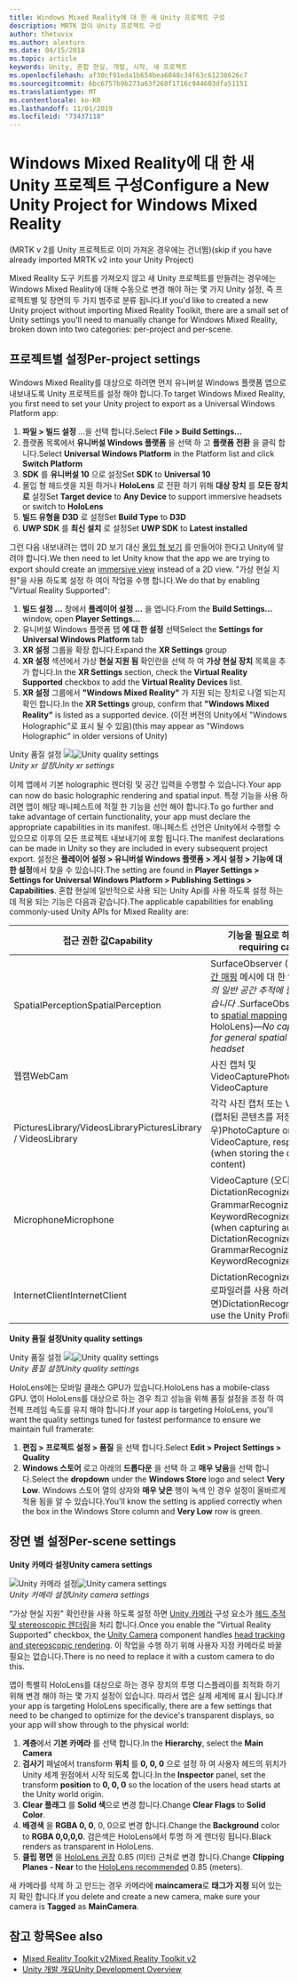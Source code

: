 ```yaml
---
title: Windows Mixed Reality에 대 한 새 Unity 프로젝트 구성
description: MRTK 없이 Unity 프로젝트 구성
author: thetuvix
ms.author: alexturn
ms.date: 04/15/2018
ms.topic: article
keywords: Unity, 혼합 현실, 개발, 시작, 새 프로젝트
ms.openlocfilehash: af30cf91eda1b654bea6048c34f63c61238626c7
ms.sourcegitcommit: 6bc6757b9b273a63f260f1716c944603dfa51151
ms.translationtype: MT
ms.contentlocale: ko-KR
ms.lasthandoff: 11/01/2019
ms.locfileid: "73437118"
---
```

# <a name="configure-a-new-unity-project-for-windows-mixed-reality"></a><span data-ttu-id="1ec1b-104">Windows Mixed Reality에 대 한 새 Unity 프로젝트 구성</span><span class="sxs-lookup"><span data-stu-id="1ec1b-104">Configure a New Unity Project for Windows Mixed Reality</span></span> 

<span data-ttu-id="1ec1b-105">(MRTK v 2를 Unity 프로젝트로 이미 가져온 경우에는 건너뜀)</span><span class="sxs-lookup"><span data-stu-id="1ec1b-105">(skip if you have already imported MRTK v2 into your Unity Project)</span></span>

<span data-ttu-id="1ec1b-106">Mixed Reality 도구 키트를 가져오지 않고 새 Unity 프로젝트를 만들려는 경우에는 Windows Mixed Reality에 대해 수동으로 변경 해야 하는 몇 가지 Unity 설정, 즉 프로젝트별 및 장면의 두 가지 범주로 분류 됩니다.</span><span class="sxs-lookup"><span data-stu-id="1ec1b-106">If you'd like to created a new Unity project without importing Mixed Reality Toolkit, there are a small set of Unity settings you'll need to manually change for Windows Mixed Reality, broken down into two categories: per-project and per-scene.</span></span>

## <a name="per-project-settings"></a><span data-ttu-id="1ec1b-107">프로젝트별 설정</span><span class="sxs-lookup"><span data-stu-id="1ec1b-107">Per-project settings</span></span>

<span data-ttu-id="1ec1b-108">Windows Mixed Reality를 대상으로 하려면 먼저 유니버설 Windows 플랫폼 앱으로 내보내도록 Unity 프로젝트를 설정 해야 합니다.</span><span class="sxs-lookup"><span data-stu-id="1ec1b-108">To target Windows Mixed Reality, you first need to set your Unity project to export as a Universal Windows Platform app:</span></span> 
1. <span data-ttu-id="1ec1b-109">**파일 > 빌드 설정** ...을 선택 합니다.</span><span class="sxs-lookup"><span data-stu-id="1ec1b-109">Select **File > Build Settings...**</span></span>
2. <span data-ttu-id="1ec1b-110">플랫폼 목록에서 **유니버설 Windows 플랫폼** 을 선택 하 고 **플랫폼 전환** 을 클릭 합니다.</span><span class="sxs-lookup"><span data-stu-id="1ec1b-110">Select **Universal Windows Platform** in the Platform list and click **Switch Platform**</span></span>
3. <span data-ttu-id="1ec1b-111">**SDK** 를 **유니버설 10** 으로 설정</span><span class="sxs-lookup"><span data-stu-id="1ec1b-111">Set **SDK** to **Universal 10**</span></span>
4. <span data-ttu-id="1ec1b-112">몰입 형 헤드셋을 지원 하거나 **HoloLens** 로 전환 하기 위해 **대상 장치** 를 **모든 장치로** 설정</span><span class="sxs-lookup"><span data-stu-id="1ec1b-112">Set **Target device** to **Any Device** to support immersive headsets or switch to **HoloLens**</span></span>
5. <span data-ttu-id="1ec1b-113">**빌드 유형을** **D3D** 로 설정</span><span class="sxs-lookup"><span data-stu-id="1ec1b-113">Set **Build Type** to **D3D**</span></span>
6. <span data-ttu-id="1ec1b-114">**UWP SDK** 를 **최신 설치** 로 설정</span><span class="sxs-lookup"><span data-stu-id="1ec1b-114">Set **UWP SDK** to **Latest installed**</span></span>

<span data-ttu-id="1ec1b-115">그런 다음 내보내려는 앱이 2D 보기 대신 [몰입 형 보기](app-views.md) 를 만들어야 한다고 Unity에 알려야 합니다.</span><span class="sxs-lookup"><span data-stu-id="1ec1b-115">We then need to let Unity know that the app we are trying to export should create an [immersive view](app-views.md) instead of a 2D view.</span></span> <span data-ttu-id="1ec1b-116">"가상 현실 지원"을 사용 하도록 설정 하 여이 작업을 수행 합니다.</span><span class="sxs-lookup"><span data-stu-id="1ec1b-116">We do that by enabling "Virtual Reality Supported":</span></span>
1. <span data-ttu-id="1ec1b-117">**빌드 설정 ...** 창에서 **플레이어 설정 ...** 을 엽니다.</span><span class="sxs-lookup"><span data-stu-id="1ec1b-117">From the **Build Settings...** window, open **Player Settings...**</span></span>
2. <span data-ttu-id="1ec1b-118">유니버설 Windows 플랫폼 탭 **에 대 한 설정** 선택</span><span class="sxs-lookup"><span data-stu-id="1ec1b-118">Select the **Settings for Universal Windows Platform** tab</span></span>
3. <span data-ttu-id="1ec1b-119">**XR 설정** 그룹을 확장 합니다.</span><span class="sxs-lookup"><span data-stu-id="1ec1b-119">Expand the **XR Settings** group</span></span>
4. <span data-ttu-id="1ec1b-120">**XR 설정** 섹션에서 가상 **현실 지원 됨** 확인란을 선택 하 여 **가상 현실 장치** 목록을 추가 합니다.</span><span class="sxs-lookup"><span data-stu-id="1ec1b-120">In the **XR Settings** section, check the **Virtual Reality Supported** checkbox to add the **Virtual Reality Devices** list.</span></span>
5. <span data-ttu-id="1ec1b-121">**XR 설정** 그룹에서 **"Windows Mixed Reality"** 가 지원 되는 장치로 나열 되는지 확인 합니다.</span><span class="sxs-lookup"><span data-stu-id="1ec1b-121">In the **XR Settings** group, confirm that **"Windows Mixed Reality"** is listed as a supported device.</span></span> <span data-ttu-id="1ec1b-122">(이전 버전의 Unity에서 "Windows Holographic"로 표시 될 수 있음)</span><span class="sxs-lookup"><span data-stu-id="1ec1b-122">(this may appear as "Windows Holographic" in older versions of Unity)</span></span>

<span data-ttu-id="1ec1b-123">Unity 품질 설정 ![](images/getting-started-unity-quality-settings.jpg)</span><span class="sxs-lookup"><span data-stu-id="1ec1b-123">![Unity quality settings](images/getting-started-unity-quality-settings.jpg)</span></span><br>
<span data-ttu-id="1ec1b-124">*Unity xr 설정*</span><span class="sxs-lookup"><span data-stu-id="1ec1b-124">*Unity xr settings*</span></span>

<span data-ttu-id="1ec1b-125">이제 앱에서 기본 holographic 렌더링 및 공간 입력을 수행할 수 있습니다.</span><span class="sxs-lookup"><span data-stu-id="1ec1b-125">Your app can now do basic holographic rendering and spatial input.</span></span> <span data-ttu-id="1ec1b-126">특정 기능을 사용 하려면 앱이 해당 매니페스트에 적절 한 기능을 선언 해야 합니다.</span><span class="sxs-lookup"><span data-stu-id="1ec1b-126">To go further and take advantage of certain functionality, your app must declare the appropriate capabilities in its manifest.</span></span> <span data-ttu-id="1ec1b-127">매니페스트 선언은 Unity에서 수행할 수 있으므로 이후의 모든 프로젝트 내보내기에 포함 됩니다.</span><span class="sxs-lookup"><span data-stu-id="1ec1b-127">The manifest declarations can be made in Unity so they are included in every subsequent project export.</span></span> <span data-ttu-id="1ec1b-128">설정은 **플레이어 설정 > 유니버설 Windows 플랫폼 > 게시 설정 > 기능에 대 한 설정**에서 찾을 수 있습니다.</span><span class="sxs-lookup"><span data-stu-id="1ec1b-128">The setting are found in **Player Settings > Settings for Universal Windows Platform > Publishing Settings > Capabilities**.</span></span> <span data-ttu-id="1ec1b-129">혼합 현실에 일반적으로 사용 되는 Unity Api를 사용 하도록 설정 하는 데 적용 되는 기능은 다음과 같습니다.</span><span class="sxs-lookup"><span data-stu-id="1ec1b-129">The applicable capabilities for enabling commonly-used Unity APIs for Mixed Reality are:</span></span>

|  <span data-ttu-id="1ec1b-130">접근 권한 값</span><span class="sxs-lookup"><span data-stu-id="1ec1b-130">Capability</span></span>  |  <span data-ttu-id="1ec1b-131">기능을 필요로 하는 Api</span><span class="sxs-lookup"><span data-stu-id="1ec1b-131">APIs requiring capability</span></span> | 
|----------|----------|
|  <span data-ttu-id="1ec1b-132">SpatialPerception</span><span class="sxs-lookup"><span data-stu-id="1ec1b-132">SpatialPerception</span></span>  |  <span data-ttu-id="1ec1b-133">SurfaceObserver (HoloLens의 [공간 매핑](spatial-mapping.md) 메시에 대 한 액세스)&mdash;*헤드셋의 일반 공간 추적에 필요한 기능이 없습니다* .</span><span class="sxs-lookup"><span data-stu-id="1ec1b-133">SurfaceObserver (access to [spatial mapping](spatial-mapping.md) meshes on HoloLens)&mdash;*No capability needed for general spatial tracking of the headset*</span></span> | 
|  <span data-ttu-id="1ec1b-134">웹캠</span><span class="sxs-lookup"><span data-stu-id="1ec1b-134">WebCam</span></span>  |  <span data-ttu-id="1ec1b-135">사진 캡처 및 VideoCapture</span><span class="sxs-lookup"><span data-stu-id="1ec1b-135">PhotoCapture and VideoCapture</span></span> | 
|  <span data-ttu-id="1ec1b-136">PicturesLibrary/VideosLibrary</span><span class="sxs-lookup"><span data-stu-id="1ec1b-136">PicturesLibrary / VideosLibrary</span></span>  |  <span data-ttu-id="1ec1b-137">각각 사진 캡처 또는 VideoCapture (캡처된 콘텐츠를 저장 하는 경우)</span><span class="sxs-lookup"><span data-stu-id="1ec1b-137">PhotoCapture or VideoCapture, respectively (when storing the captured content)</span></span> | 
|  <span data-ttu-id="1ec1b-138">Microphone</span><span class="sxs-lookup"><span data-stu-id="1ec1b-138">Microphone</span></span>  |  <span data-ttu-id="1ec1b-139">VideoCapture (오디오 캡처 시), DictationRecognizer, GrammarRecognizer 및 KeywordRecognizer</span><span class="sxs-lookup"><span data-stu-id="1ec1b-139">VideoCapture (when capturing audio), DictationRecognizer, GrammarRecognizer, and KeywordRecognizer</span></span> | 
|  <span data-ttu-id="1ec1b-140">InternetClient</span><span class="sxs-lookup"><span data-stu-id="1ec1b-140">InternetClient</span></span>  |  <span data-ttu-id="1ec1b-141">DictationRecognizer (및 Unity 프로파일러를 사용 하려면)</span><span class="sxs-lookup"><span data-stu-id="1ec1b-141">DictationRecognizer (and to use the Unity Profiler)</span></span> | 

<span data-ttu-id="1ec1b-142">**Unity 품질 설정**</span><span class="sxs-lookup"><span data-stu-id="1ec1b-142">**Unity quality settings**</span></span>

<span data-ttu-id="1ec1b-143">Unity 품질 설정 ![](images/getting-started-unity-quality-settings.jpg)</span><span class="sxs-lookup"><span data-stu-id="1ec1b-143">![Unity quality settings](images/getting-started-unity-quality-settings.jpg)</span></span><br>
<span data-ttu-id="1ec1b-144">*Unity 품질 설정*</span><span class="sxs-lookup"><span data-stu-id="1ec1b-144">*Unity quality settings*</span></span>

<span data-ttu-id="1ec1b-145">HoloLens에는 모바일 클래스 GPU가 있습니다.</span><span class="sxs-lookup"><span data-stu-id="1ec1b-145">HoloLens has a mobile-class GPU.</span></span> <span data-ttu-id="1ec1b-146">앱이 HoloLens를 대상으로 하는 경우 최고 성능을 위해 품질 설정을 조정 하 여 전체 프레임 속도를 유지 해야 합니다.</span><span class="sxs-lookup"><span data-stu-id="1ec1b-146">If your app is targeting HoloLens, you'll want the quality settings tuned for fastest performance to ensure we maintain full framerate:</span></span>
1. <span data-ttu-id="1ec1b-147">**편집 > 프로젝트 설정 > 품질** 을 선택 합니다.</span><span class="sxs-lookup"><span data-stu-id="1ec1b-147">Select **Edit > Project Settings > Quality**</span></span>
2. <span data-ttu-id="1ec1b-148">**Windows 스토어** 로고 아래의 **드롭다운** 을 선택 하 고 **매우 낮음**을 선택 합니다.</span><span class="sxs-lookup"><span data-stu-id="1ec1b-148">Select the **dropdown** under the **Windows Store** logo and select **Very Low**.</span></span> <span data-ttu-id="1ec1b-149">Windows 스토어 열의 상자와 **매우 낮은** 행이 녹색 인 경우 설정이 올바르게 적용 됨을 알 수 있습니다.</span><span class="sxs-lookup"><span data-stu-id="1ec1b-149">You'll know the setting is applied correctly when the box in the Windows Store column and **Very Low** row is green.</span></span>

## <a name="per-scene-settings"></a><span data-ttu-id="1ec1b-150">장면 별 설정</span><span class="sxs-lookup"><span data-stu-id="1ec1b-150">Per-scene settings</span></span>

<span data-ttu-id="1ec1b-151">**Unity 카메라 설정**</span><span class="sxs-lookup"><span data-stu-id="1ec1b-151">**Unity camera settings**</span></span>

<span data-ttu-id="1ec1b-152">![Unity 카메라 설정](images/Unitycamerasettings.png)</span><span class="sxs-lookup"><span data-stu-id="1ec1b-152">![Unity camera settings](images/Unitycamerasettings.png)</span></span><br>
<span data-ttu-id="1ec1b-153">*Unity 카메라 설정*</span><span class="sxs-lookup"><span data-stu-id="1ec1b-153">*Unity camera settings*</span></span>

<span data-ttu-id="1ec1b-154">"가상 현실 지원" 확인란을 사용 하도록 설정 하면 [Unity 카메라](camera-in-unity.md) 구성 요소가 [헤드 추적 및 stereoscopic 렌더링](rendering.md)을 처리 합니다.</span><span class="sxs-lookup"><span data-stu-id="1ec1b-154">Once you enable the "Virtual Reality Supported" checkbox, the [Unity Camera](camera-in-unity.md) component handles [head tracking and stereoscopic rendering](rendering.md).</span></span> <span data-ttu-id="1ec1b-155">이 작업을 수행 하기 위해 사용자 지정 카메라로 바꿀 필요는 없습니다.</span><span class="sxs-lookup"><span data-stu-id="1ec1b-155">There is no need to replace it with a custom camera to do this.</span></span>

<span data-ttu-id="1ec1b-156">앱이 특별히 HoloLens를 대상으로 하는 경우 장치의 투명 디스플레이를 최적화 하기 위해 변경 해야 하는 몇 가지 설정이 있습니다. 따라서 앱은 실제 세계에 표시 됩니다.</span><span class="sxs-lookup"><span data-stu-id="1ec1b-156">If your app is targeting HoloLens specifically, there are a few settings that need to be changed to optimize for the device's transparent displays, so your app will show through to the physical world:</span></span>
1. <span data-ttu-id="1ec1b-157">**계층**에서 **기본 카메라** 를 선택 합니다.</span><span class="sxs-lookup"><span data-stu-id="1ec1b-157">In the **Hierarchy**, select the **Main Camera**</span></span>
2. <span data-ttu-id="1ec1b-158">**검사기** 패널에서 transform **위치** 를 **0, 0, 0** 으로 설정 하 여 사용자 헤드의 위치가 Unity 세계 원점에서 시작 되도록 합니다.</span><span class="sxs-lookup"><span data-stu-id="1ec1b-158">In the **Inspector** panel, set the transform **position** to **0, 0, 0** so the location of the users head starts at the Unity world origin.</span></span>
3. <span data-ttu-id="1ec1b-159">**Clear 플래그** 를 **Solid 색**으로 변경 합니다.</span><span class="sxs-lookup"><span data-stu-id="1ec1b-159">Change **Clear Flags** to **Solid Color**.</span></span>
4. <span data-ttu-id="1ec1b-160">**배경색** 을 **RGBA 0, 0**, 0, 0으로 변경 합니다.</span><span class="sxs-lookup"><span data-stu-id="1ec1b-160">Change the **Background** color to **RGBA 0,0,0,0**.</span></span> <span data-ttu-id="1ec1b-161">검은색은 HoloLens에서 투명 하 게 렌더링 됩니다.</span><span class="sxs-lookup"><span data-stu-id="1ec1b-161">Black renders as transparent in HoloLens.</span></span>
5. <span data-ttu-id="1ec1b-162">**클립 평면** 을 [HoloLens 권장](camera-in-unity.md#clip-planes) 0.85 (미터) 근처로 변경 합니다.</span><span class="sxs-lookup"><span data-stu-id="1ec1b-162">Change **Clipping Planes - Near** to the [HoloLens recommended](camera-in-unity.md#clip-planes) 0.85 (meters).</span></span>

<span data-ttu-id="1ec1b-163">새 카메라를 삭제 하 고 만드는 경우 카메라에 **maincamera**로 **태그가 지정** 되어 있는지 확인 합니다.</span><span class="sxs-lookup"><span data-stu-id="1ec1b-163">If you delete and create a new camera, make sure your camera is **Tagged** as **MainCamera**.</span></span>


## <a name="see-also"></a><span data-ttu-id="1ec1b-164">참고 항목</span><span class="sxs-lookup"><span data-stu-id="1ec1b-164">See also</span></span>
* [<span data-ttu-id="1ec1b-165">Mixed Reality Toolkit v2</span><span class="sxs-lookup"><span data-stu-id="1ec1b-165">Mixed Reality Toolkit v2</span></span>](mrtk-getting-started.md)
* [<span data-ttu-id="1ec1b-166">Unity 개발 개요</span><span class="sxs-lookup"><span data-stu-id="1ec1b-166">Unity Development Overview</span></span>](unity-development-overview.md)
